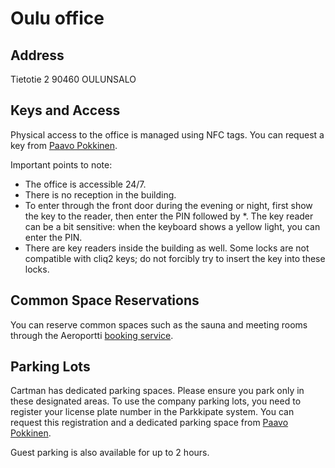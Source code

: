 # Oulu office

## Address

Tietotie 2
90460 OULUNSALO

## Keys and Access

Physical access to the office is managed using NFC tags. You can request a key from [Paavo Pokkinen](slack://user?team=T051F1E4FBP&id=U051LDSES20).

Important points to note:

- The office is accessible 24/7.
- There is no reception in the building.
- To enter through the front door during the evening or night, first show the key to the reader, then enter the PIN followed by *. The key reader can be a bit sensitive: when the keyboard shows a yellow light, you can enter the PIN.
- There are key readers inside the building as well. Some locks are not compatible with cliq2 keys; do not forcibly try to insert the key into these locks.

## Common Space Reservations

You can reserve common spaces such as the sauna and meeting rooms through the Aeroportti [booking service](https://start.1password.com/open/i?a=A77NHIUOAFCT3HFO4YPZHQSW3I&v=554znu2kv24b2qwaoi6j453d7y&i=l2apzttus3c3dmitylih6muxgq&h=cartman.1password.com).

## Parking Lots

Cartman has dedicated parking spaces. Please ensure you park only in these designated areas. To use the company parking lots, you need to register your license plate number in the Parkkipate system. You can request this registration and a dedicated parking space from [Paavo Pokkinen](slack://user?team=T051F1E4FBP&id=U051LDSES20).

Guest parking is also available for up to 2 hours.